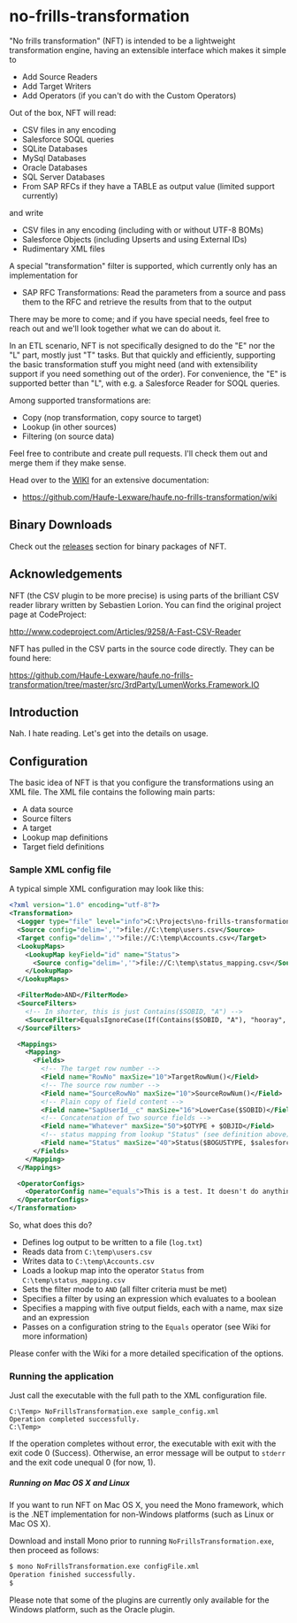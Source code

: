 # no-frills-transformation

"No frills transformation" (NFT) is intended to be a lightweight transformation engine, having an extensible interface which makes it simple to

* Add Source Readers
* Add Target Writers
* Add Operators (if you can't do with the Custom Operators)

Out of the box, NFT will read:

* CSV files in any encoding
* Salesforce SOQL queries
* SQLite Databases
* MySql Databases
* Oracle Databases
* SQL Server Databases
* From SAP RFCs if they have a TABLE as output value (limited support currently)

and write

* CSV files in any encoding (including with or without UTF-8 BOMs)
* Salesforce Objects (including Upserts and using External IDs)
* Rudimentary XML files

A special "transformation" filter is supported, which currently only has an implementation for

* SAP RFC Transformations: Read the parameters from a source and pass them to the RFC and retrieve the results from that to the output

There may be more to come; and if you have special needs, feel free to reach out and we'll look together what we can do about it.

In an ETL scenario, NFT is not specifically designed to do the "E" nor the "L" part, mostly just "T" tasks. But that quickly and efficiently, supporting the basic transformation stuff you might need (and with extensibility support if you need something out of the order). For convenience, the "E" is supported better than "L", with e.g. a Salesforce Reader for SOQL queries.
 
Among supported transformations are:

* Copy (nop transformation, copy source to target)
* Lookup (in other sources)
* Filtering (on source data)

Feel free to contribute and create pull requests. I'll check them out and merge them if they make sense.

Head over to the [WIKI](https://github.com/Haufe-Lexware/haufe.no-frills-transformation/wiki) for an extensive documentation:

* https://github.com/Haufe-Lexware/haufe.no-frills-transformation/wiki

## Binary Downloads

Check out the [releases](https://github.com/Haufe-Lexware/haufe.no-frills-transformation/releases) section for binary
packages of NFT.

## Acknowledgements

NFT (the CSV plugin to be more precise) is using parts of the brilliant CSV reader library written by Sebastien Lorion. You can find the original project page at CodeProject:

http://www.codeproject.com/Articles/9258/A-Fast-CSV-Reader

NFT has pulled in the CSV parts in the source code directly. They can be found here:

https://github.com/Haufe-Lexware/haufe.no-frills-transformation/tree/master/src/3rdParty/LumenWorks.Framework.IO

## Introduction

Nah. I hate reading. Let's get into the details on usage.

## Configuration

The basic idea of NFT is that you configure the transformations using an XML file. The XML file contains
the following main parts:

* A data source
* Source filters
* A target
* Lookup map definitions
* Target field definitions

### Sample XML config file

A typical simple XML configuration may look like this:

```xml
<?xml version="1.0" encoding="utf-8"?>
<Transformation>
  <Logger type="file" level="info">C:\Projects\no-frills-transformation\scratch\log.txt</Logger>
  <Source config="delim=','">file://C:\temp\users.csv</Source>
  <Target config="delim=','">file://C:\temp\Accounts.csv</Target>
  <LookupMaps>
    <LookupMap keyField="id" name="Status">
      <Source config="delim=','">file://C:\temp\status_mapping.csv</Source>
    </LookupMap>
  </LookupMaps>

  <FilterMode>AND</FilterMode>
  <SourceFilters>
    <!-- In shorter, this is just Contains($SOBID, "A") -->
    <SourceFilter>EqualsIgnoreCase(If(Contains($SOBID, "A"), "hooray", "boo"), "HooRay")</SourceFilter>
  </SourceFilters>

  <Mappings>
    <Mapping>
      <Fields>
        <!-- The target row number -->
        <Field name="RowNo" maxSize="10">TargetRowNum()</Field>
        <!-- The source row number -->
        <Field name="SourceRowNo" maxSize="10">SourceRowNum()</Field>
        <!-- Plain copy of field content -->
        <Field name="SapUserId__c" maxSize="16">LowerCase($SOBID)</Field>
        <!-- Concatenation of two source fields -->
        <Field name="Whatever" maxSize="50">$OTYPE + $OBJID</Field>
        <!-- status mapping from lookup "Status" (see definition above) -->
        <Field name="Status" maxSize="40">Status($BOGUSTYPE, $salesforce_status)</Field>
      </Fields>
    </Mapping>
  </Mappings>

  <OperatorConfigs>
    <OperatorConfig name="equals">This is a test. It doesn't do anything.</OperatorConfig>"
  </OperatorConfigs>
</Transformation>
```

So, what does this do?
* Defines log output to be written to a file (`log.txt`)
* Reads data from `C:\temp\users.csv`
* Writes data to `C:\temp\Accounts.csv`
* Loads a lookup map into the operator `Status` from `C:\temp\status_mapping.csv`
* Sets the filter mode to `AND` (all filter criteria must be met)
* Specifies a filter by using an expression which evaluates to a boolean
* Specifies a mapping with five output fields, each with a name, max size and an expression
* Passes on a configuration string to the `Equals` operator (see Wiki for more information)

Please confer with the Wiki for a more detailed specification of the options.


### Running the application

Just call the executable with the full path to the XML configuration file.

```
C:\Temp> NoFrillsTransformation.exe sample_config.xml
Operation completed successfully.
C:\Temp> 
```
If the operation completes without error, the executable with exit with the exit code 0 (Success). Otherwise, an error message will be output to `stderr` and the exit code unequal 0 (for now, 1).

##### Running on Mac OS X and Linux

If you want to run NFT on Mac OS X, you need the Mono framework, which is the .NET implementation for non-Windows platforms (such as Linux or Mac OS X).

Download and install Mono prior to running `NoFrillsTransformation.exe`, then proceed as follows:

```bash
$ mono NoFrillsTransformation.exe configFile.xml
Operation finished successfully.
$
```

Please note that some of the plugins are currently only available for the Windows platform, such as the Oracle plugin.
